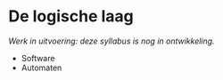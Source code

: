 # De logische laag

*Werk in uitvoering: deze syllabus is nog in ontwikkeling.*

- Software
- Automaten